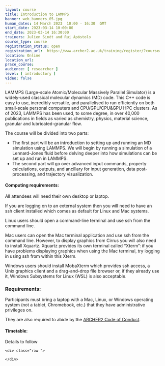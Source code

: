 ```yaml
---
layout: course
title: Introduction to LAMMPS
banner: web_banners_05.jpg 
human_dates: 14 March 2023  10:00 - 16:30  GMT
start_date: 2023-03-14 10:00:00
end_date: 2023-03-14 16:30:00
trainers: Julien Sindt and Rui Apóstolo
course_type: course
registration_status: open
registration_url:  https://www.archer2.ac.uk/training/register/?course=230314-lammps
location: Online
location_url:
prace_course: 
audience: [ researcher ]
level: [ introductory ]
video: false
---
```




LAMMPS (Large-scale Atomic/Molecular Massively Parallel Simulator) is a widely-used classical molecular dynamics (MD) code. This C++ code is easy to use, incredibly versatile, and parallelised to run efficiently on both small-scale personal computers and CPU/GPU/CPU&GPU HPC clusters. As of 2023, LAMMPS has been used, to some degree, in over 40,000 publications in fields as varied as chemistry, physics, material science, granular and lubricated-granular flow.

The course will be divided into two parts:

-    The first part will be an introduction to setting up and running an MD simulation using LAMMPS. We will begin by running a simulation of a Lennard-Jones fluid before delving deeper into how simulations can be set up and run in LAMMPS.
-   The second part will go over advanced input commands, property calculations, outputs, and ancillary for input generation, data post-processing, and trajectory visualization.

#### Computing requirements:

All attendees will need their own desktop or laptop.

If you are logging on to an external system then you will need to have an ssh client installed which comes as default for Linux and Mac systems.

Linux users should open a command-line terminal and use ssh from the command line.

Mac users can open the Mac terminal application and use ssh from the command line. However, to display graphics from Cirrus you will also need to install Xquartz. Xquartz provides its own terminal called “Xterm”: if you have problems displaying graphics when using the Mac terminal, try logging in using ssh from within this Xterm.

Windows users should install MobaXterm which provides ssh access, a Unix graphics client and a drag-and-drop file browser or, if they already use it, Windows Subsystems for Linux (WSL) is also acceptable.


### Requirements:

Participants must bring a laptop with a Mac, Linux, or Windows operating system (not a tablet, Chromebook, etc.) that they have administrative privileges on.

They are also required to abide by the [ARCHER2  Code of Conduct](../../../about/policies/code-of-conduct.html). 


#### Timetable:

Details to follow

<section id="service">

<!-- 

<h2><a name="materials">Course materials</a></h2>
 -->


    <div class="row ">	

<!-- 		
      <div class="col-xs-6 col-sm-4">
        <a class="ar2_linkbox ar2_linkbox-green" 
          href="   ">
          <strong>Course materials</strong>         
        </a>
      </div>
 -->

<!--  
      <div class="col-xs-6 col-sm-4">
        <a class="ar2_linkbox ar2_linkbox-teal" 
          href="https://pad.archer2.ac.uk/p/230314-lammps">
          <strong>Course Chat</strong>       
        </a>
      </div>
		
 -->
 	</div>
		
		
					


<!-- 		
<h2><a name="videos">Videos</a></h2>

<h3>Session 1</h3>

<div>
	<iframe title="Video" width="560" height="315" src="https://www.youtube.com/embed/xxxxxxxxxxx" frameborder="0" allow="accelerometer; autoplay; encrypted-media; gyroscope; picture-in-picture" allowfullscreen></iframe>
</div>

 -->





<!-- 
<h2><a name="feedback">Feedback</a></h2>


    <div class="row ">	

      <div class="col-xs-6 col-sm-4">
        <a class="ar2_linkbox ar2_linkbox-teal" 

           href="../../feedback/?course=230314-lammps" 

		>
          <strong>Feedback</strong><br/>
          Please let us know what was great about this course and anything we can improve
        </a>
      </div>
    </div>
		
 -->		

 
</section>


